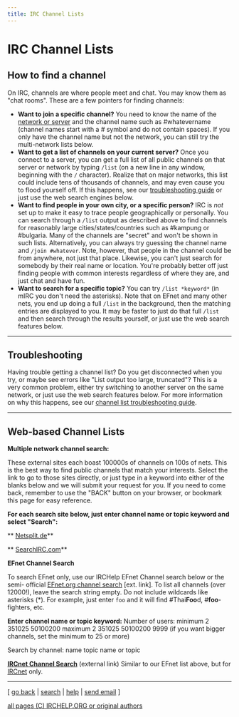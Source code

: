 ```yaml
---
title: IRC Channel Lists
---
```


# IRC Channel Lists

## How to find a channel

On IRC, channels are where people meet and chat. You may know them as "chat
rooms". These are a few pointers for finding channels:

  * **Want to join a specific channel?** You need to know the name of the [network or server](../networks/) and the channel name such as #whatevername (channel names start with a # symbol and do not contain spaces). If you only have the channel name but not the network, you can still try the multi-network lists below.
  * **Want to get a list of channels on your current server?** Once you connect to a server, you can get a full list of all public channels on that server or network by typing `/list` (on a new line in any window, beginning with the `/` character). Realize that on major networks, this list could include tens of thousands of channels, and may even cause you to flood yourself off. If this happens, see our [troubleshooting guide](trouble.html) or just use the web search engines below.
  * **Want to find people in your own city, or a specific person?** IRC is _not_ set up to make it easy to trace people geographically or personally. You can search through a `/list` output as described above to find channels for reasonably large cities/states/countries such as #kampung or #bulgaria. Many of the channels are "secret" and won't be shown in such lists. Alternatively, you can always try guessing the channel name and `/join #whatever`. Note, however, that people in the channel could be from anywhere, not just that place. Likewise, you can't just search for somebody by their real name or location. You're probably better off just finding people with common interests regardless of where they are, and just chat and have fun.
  * **Want to search for a specific topic?** You can try `/list *keyword*` (in mIRC you don't need the asterisks). Note that on EFnet and many other nets, you end up doing a full `/list` in the background, then the matching entries are displayed to you. It may be faster to just do that full `/list` and then search through the results yourself, or just use the web search features below.

* * *

## Troubleshooting

Having trouble getting a channel list? Do you get disconnected when you try,
or maybe see errors like "List output too large, truncated"? This is a very
common problem, either try switching to another server on the same network, or
just use the web search features below. For more information on why this
happens, see our [channel list troubleshooting guide](trouble.html).

* * *

## Web-based Channel Lists

**Multiple network channel search:**

These external sites each boast 100000s of channels on 100s of nets. This is
the best way to find public channels that match your interests. Select the
link to go to those sites directly, or just type in a keyword into either of
the blanks below and we will submit your request for you. If you need to come
back, remember to use the "BACK" button on your browser, or bookmark this page
for easy reference.

**For each search site below, just enter channel name or topic keyword and select "Search":**

** [Netsplit.de](http://irc.netsplit.de/channels/)**

** [SearchIRC.com](http://www.searchirc.com/)**

**EFnet Channel Search**

To search EFnet only, use our IRCHelp EFnet Channel search below or the semi-
official [EFnet.org channel search](http://www.efnet.org/?module=channels)
[ext. link]. To list all channels (over 12000!), leave the search string
empty. Do not include wildcards like asterisks (*). For example, just enter
`foo` and it will find #Thai**Foo**d, #**foo**-fighters, etc.

**Enter channel name or topic keyword:**
Number of users: minimum  2 351025 50100200  maximum  2 351025 50100200 9999
(if you want bigger channels, set the minimum to 25 or more)

Search by channel: name topic name or topic

**[IRCnet Channel Search](http://www.ludd.luth.se/irc/list.html)** (external link)     Similar to our EFnet list above, but for [IRCnet](http://www.ircnet.com/) only.

* * *



[ [go back](/irchelp/) | [search](/irchelp/search_engine.cgi) |
[help](/irchelp/help.html) | [send email](/irchelp/mail.cgi) ]

[all pages (C) IRCHELP.ORG or original authors](/irchelp/credit.html)
